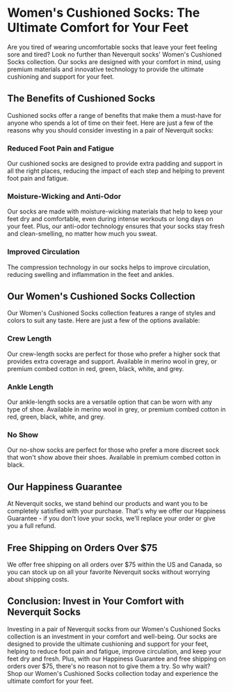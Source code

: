 # Women's Cushioned Socks: The Ultimate Comfort for Your Feet

Are you tired of wearing uncomfortable socks that leave your feet feeling sore and tired? Look no further than Neverquit socks' Women's Cushioned Socks collection. Our socks are designed with your comfort in mind, using premium materials and innovative technology to provide the ultimate cushioning and support for your feet.

## The Benefits of Cushioned Socks

Cushioned socks offer a range of benefits that make them a must-have for anyone who spends a lot of time on their feet. Here are just a few of the reasons why you should consider investing in a pair of Neverquit socks:

### Reduced Foot Pain and Fatigue

Our cushioned socks are designed to provide extra padding and support in all the right places, reducing the impact of each step and helping to prevent foot pain and fatigue.

### Moisture-Wicking and Anti-Odor

Our socks are made with moisture-wicking materials that help to keep your feet dry and comfortable, even during intense workouts or long days on your feet. Plus, our anti-odor technology ensures that your socks stay fresh and clean-smelling, no matter how much you sweat.

### Improved Circulation

The compression technology in our socks helps to improve circulation, reducing swelling and inflammation in the feet and ankles.

## Our Women's Cushioned Socks Collection

Our Women's Cushioned Socks collection features a range of styles and colors to suit any taste. Here are just a few of the options available:

### Crew Length

Our crew-length socks are perfect for those who prefer a higher sock that provides extra coverage and support. Available in merino wool in grey, or premium combed cotton in red, green, black, white, and grey.

### Ankle Length

Our ankle-length socks are a versatile option that can be worn with any type of shoe. Available in merino wool in grey, or premium combed cotton in red, green, black, white, and grey.

### No Show

Our no-show socks are perfect for those who prefer a more discreet sock that won't show above their shoes. Available in premium combed cotton in black.

## Our Happiness Guarantee

At Neverquit socks, we stand behind our products and want you to be completely satisfied with your purchase. That's why we offer our Happiness Guarantee - if you don't love your socks, we'll replace your order or give you a full refund.

## Free Shipping on Orders Over $75

We offer free shipping on all orders over $75 within the US and Canada, so you can stock up on all your favorite Neverquit socks without worrying about shipping costs.

## Conclusion: Invest in Your Comfort with Neverquit Socks

Investing in a pair of Neverquit socks from our Women's Cushioned Socks collection is an investment in your comfort and well-being. Our socks are designed to provide the ultimate cushioning and support for your feet, helping to reduce foot pain and fatigue, improve circulation, and keep your feet dry and fresh. Plus, with our Happiness Guarantee and free shipping on orders over $75, there's no reason not to give them a try. So why wait? Shop our Women's Cushioned Socks collection today and experience the ultimate comfort for your feet.